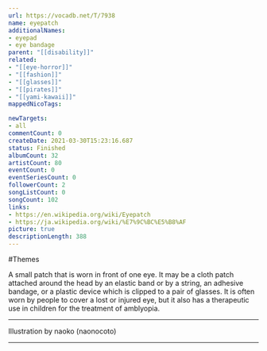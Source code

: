 ```yaml
---
url: https://vocadb.net/T/7938
name: eyepatch
additionalNames: 
- eyepad
- eye bandage
parent: "[[disability]]"
related:
- "[[eye-horror]]"
- "[[fashion]]"
- "[[glasses]]"
- "[[pirates]]"
- "[[yami-kawaii]]"
mappedNicoTags:

newTargets:
- all
commentCount: 0
createDate: 2021-03-30T15:23:16.687
status: Finished
albumCount: 32
artistCount: 80
eventCount: 0
eventSeriesCount: 0
followerCount: 2
songListCount: 0
songCount: 102
links: 
- https://en.wikipedia.org/wiki/Eyepatch
- https://ja.wikipedia.org/wiki/%E7%9C%BC%E5%B8%AF
picture: true
descriptionLength: 388
---
```


#Themes

A small patch that is worn in front of one eye. 
It may be a cloth patch attached around the head by an elastic band or by a string, an adhesive bandage, or a plastic device which is clipped to a pair of glasses. 
It is often worn by people to cover a lost or injured eye, but it also has a therapeutic use in children for the treatment of amblyopia.
___
Illustration by naoko (naonocoto)

---

